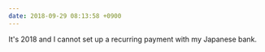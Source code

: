 ```yaml
---
date: 2018-09-29 08:13:58 +0900
---
```

It's 2018 and I cannot set up a recurring payment with my Japanese bank.
